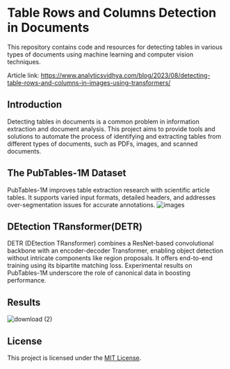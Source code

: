 # Table Rows and Columns Detection in Documents

This repository contains code and resources for detecting tables in various types of documents using machine learning and computer vision techniques.

Article link: https://www.analyticsvidhya.com/blog/2023/08/detecting-table-rows-and-columns-in-images-using-transformers/

## Introduction

Detecting tables in documents is a common problem in information extraction and document analysis. This project aims to provide tools and solutions to automate the process of identifying and extracting tables from different types of documents, such as PDFs, images, and scanned documents.

## The PubTables-1M Dataset
PubTables-1M improves table extraction research with scientific article tables. It supports varied input formats, detailed headers, and addresses over-segmentation issues for accurate annotations.
![images](https://github.com/inuwamobarak/detecting-tables-in-documents/assets/65142149/e2e25965-3bb5-49f1-9531-273402006163)

## DEtection TRansformer(DETR)
DETR (DEtection TRansformer) combines a ResNet-based convolutional backbone with an encoder-decoder Transformer, enabling object detection without intricate components like region proposals. It offers end-to-end training using its bipartite matching loss. Experimental results on PubTables-1M underscore the role of canonical data in boosting performance.

## Results
![download (2)](https://github.com/inuwamobarak/detecting-tables-in-documents/assets/65142149/2593eccf-e020-49f6-9ce4-729e6c1974f3)

## License

This project is licensed under the [MIT License](LICENSE).
